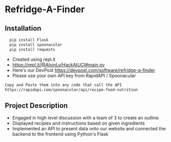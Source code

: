 # Refridge-A-Finder

## Installation
``` bash
  pip install Flask
  pip install spoonacular
  pip install requests
```
- Created using repl.it 
- https://repl.it/@AlvinLy/HackAtUCI#main.py
- Here's our DevPost https://devpost.com/software/refridge-a-finder
- Please use your own API key from RapidAPI / Spoonacular
```bash
Copy and Paste them into any code that call the API
https://rapidapi.com/spoonacular/api/recipe-food-nutrition
```

## Project Description
- Engaged in high level discussion with a team of 3 to create an outline
- Displayed recipies and instructions based on given ingredients
- Implemented an API to present data onto our website and connected the backend to the frontend using Python's Flask

